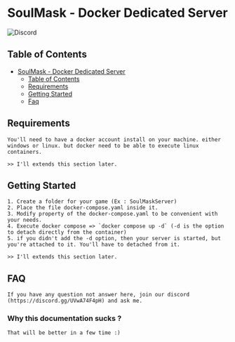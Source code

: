# SoulMask - Docker Dedicated Server

![Discord](https://img.shields.io/discord/360026109561274368?logo=discord&logoColor=%237289da&label=Discord&link=https%3A%2F%2Fdiscord.gg%2FUVwA74F4pH)

## Table of Contents

- [SoulMask - Docker Dedicated Server](#docker---palworld-dedicated-server)
	- [Table of Contents](#table-of-contents)
	- [Requirements](#requirements)
	- [Getting Started](#getting-started)
	- [Faq](#faq)

## Requirements

	You'll need to have a docker account install on your machine. either windows or linux. but docker need to be able to execute linux containers.

	>> I'll extends this section later.

## Getting Started

	1. Create a folder for your game (Ex : SoulMaskServer)
	2. Place the file docker-compose.yaml inside it.
	3. Modify property of the docker-compose.yaml to be convenient with your needs.
	4. Execute docker compose => `docker compose up -d` (-d is the option to detach directly from the container)
	5. if you didn't add the -d option, then your server is started, but you're attached to it. You'll have to detached from it.

	>> I'll extends this section later.

## FAQ

	If you have any question not answer here, join our discord (https://discord.gg/UVwA74F4pH) and ask me.

### Why this documentation sucks ?
	
	That will be better in a few time :)